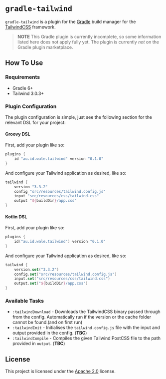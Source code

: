 # `gradle-tailwind`
`gradle-tailwind` is a plugin for the [Gradle](https://gradle.org) build manager for the [TailwindCSS](https://tailwindcss.com) framework.

> **NOTE**
> This Gradle plugin is currently incomplete, so some information listed here does not apply fully yet.
> The plugin is currently *not* on the Gradle plugin marketplace.

## How To Use
### Requirements
- Gradle 6+
- Tailwind 3.0.3+

### Plugin Configuration
The plugin configuration is simple, just see the following section for the relevant DSL for your project:

#### Groovy DSL
First, add your plugin like so:
```groovy
plugins {
    id "au.id.wale.tailwind" version "0.1.0"
}
```
And configure your Tailwind application as desired, like so:
```groovy
tailwind {
    version "3.3.2"
    config "src/resources/tailwind.config.js"
    input "src/resources/css/tailwind.css"
    output "${buildDir}/app.css"
}
```
#### Kotlin DSL
First, add your plugin like so:
```kts
plugins {
    id("au.id.wale.tailwind") version "0.1.0"
}
```
And configure your Tailwind application as desired, like so:
```kts
tailwind {
    version.set("3.3.2")
    config.set("src/resources/tailwind.config.js")
    input.set("src/resources/css/tailwind.css")
    output.set("${buildDir}/app.css")
}
```

### Available Tasks
- `:tailwindDownload` - Downloads the TailwindCSS binary passed through from the config. Automatically run if the version or the cache folder cannot be found.(and on first run)
- `:tailwindInit` - Initialises the `tailwind.config.js` file with the input and output provided in the config. (**TBC**)
- `:tailwindCompile` - Compiles the  given Tailwind PostCSS file to the path provided in `output`. (**TBC**)

## License
This project is licensed under the [Apache 2.0](https://github.com/wale/gradle-tailwind/blob/main/LICENSE) license.